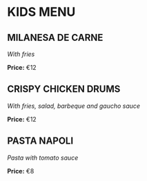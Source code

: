 # KIDS MENU

## MILANESA DE CARNE

*With fries*

**Price:** €12

## CRISPY CHICKEN DRUMS

*With fries, salad, barbeque and gaucho sauce*

**Price:** €12

## PASTA NAPOLI

*Pasta with tomato sauce*

**Price:** €8

